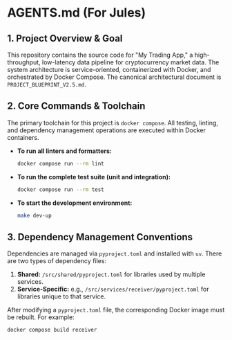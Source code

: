 # AGENTS.md (For Jules)
<!-- This file is optimized for consumption by the Jules coding agent. -->
<!-- It focuses on project-specific context, commands, and conventions. -->

## 1. Project Overview & Goal

This repository contains the source code for "My Trading App," a high-throughput, low-latency data pipeline for cryptocurrency market data. The system architecture is service-oriented, containerized with Docker, and orchestrated by Docker Compose. The canonical architectural document is `PROJECT_BLUEPRINT_V2.5.md`.

## 2. Core Commands & Toolchain

The primary toolchain for this project is `docker compose`. All testing, linting, and dependency management operations are executed within Docker containers.

-   **To run all linters and formatters:**
    ```bash
    docker compose run --rm lint
    ```

-   **To run the complete test suite (unit and integration):**
    ```bash
    docker compose run --rm test
    ```

-   **To start the development environment:**
    ```bash
    make dev-up
    ```

## 3. Dependency Management Conventions

Dependencies are managed via `pyproject.toml` and installed with `uv`. There are two types of dependency files:
1.  **Shared:** `/src/shared/pyproject.toml` for libraries used by multiple services.
2.  **Service-Specific:** e.g., `/src/services/receiver/pyproject.toml` for libraries unique to that service.

After modifying a `pyproject.toml` file, the corresponding Docker image must be rebuilt. For example:
```bash
docker compose build receiver